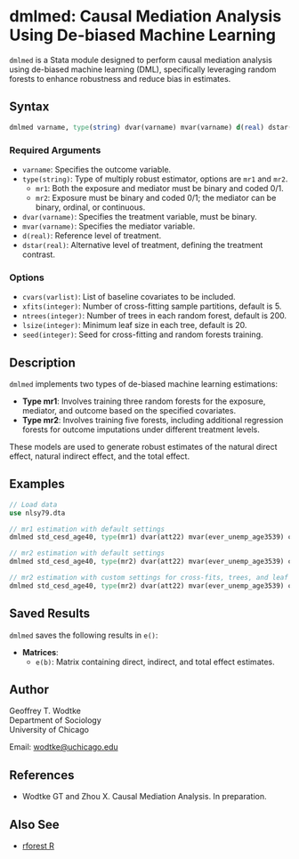 # dmlmed: Causal Mediation Analysis Using De-biased Machine Learning

`dmlmed` is a Stata module designed to perform causal mediation analysis using de-biased machine learning (DML), specifically leveraging random forests to enhance robustness and reduce bias in estimates.

## Syntax

```stata
dmlmed varname, type(string) dvar(varname) mvar(varname) d(real) dstar(real) [options]
```

### Required Arguments

- `varname`: Specifies the outcome variable.
- `type(string)`: Type of multiply robust estimator, options are `mr1` and `mr2`.
  - `mr1`: Both the exposure and mediator must be binary and coded 0/1.
  - `mr2`: Exposure must be binary and coded 0/1; the mediator can be binary, ordinal, or continuous.
- `dvar(varname)`: Specifies the treatment variable, must be binary.
- `mvar(varname)`: Specifies the mediator variable.
- `d(real)`: Reference level of treatment.
- `dstar(real)`: Alternative level of treatment, defining the treatment contrast.

### Options

- `cvars(varlist)`: List of baseline covariates to be included.
- `xfits(integer)`: Number of cross-fitting sample partitions, default is 5.
- `ntrees(integer)`: Number of trees in each random forest, default is 200.
- `lsize(integer)`: Minimum leaf size in each tree, default is 20.
- `seed(integer)`: Seed for cross-fitting and random forests training.

## Description

`dmlmed` implements two types of de-biased machine learning estimations:
- **Type mr1**: Involves training three random forests for the exposure, mediator, and outcome based on the specified covariates.
- **Type mr2**: Involves training five forests, including additional regression forests for outcome imputations under different treatment levels.

These models are used to generate robust estimates of the natural direct effect, natural indirect effect, and the total effect.

## Examples

```stata
// Load data
use nlsy79.dta

// mr1 estimation with default settings
dmlmed std_cesd_age40, type(mr1) dvar(att22) mvar(ever_unemp_age3539) cvars(female black hispan paredu parprof parinc_prank famsize afqt3) d(1) dstar(0)

// mr2 estimation with default settings
dmlmed std_cesd_age40, type(mr2) dvar(att22) mvar(ever_unemp_age3539) cvars(female black hispan paredu parprof parinc_prank famsize afqt3) d(1) dstar(0)

// mr2 estimation with custom settings for cross-fits, trees, and leaf size
dmlmed std_cesd_age40, type(mr2) dvar(att22) mvar(ever_unemp_age3539) cvars(female black hispan paredu parprof parinc_prank famsize afqt3) d(1) dstar(0) xfits(10) ntrees(500) lsize(5)
```

## Saved Results

`dmlmed` saves the following results in `e()`:

- **Matrices**:
  - `e(b)`: Matrix containing direct, indirect, and total effect estimates.

## Author

Geoffrey T. Wodtke  
Department of Sociology  
University of Chicago

Email: [wodtke@uchicago.edu](mailto:wodtke@uchicago.edu)

## References

- Wodtke GT and Zhou X. Causal Mediation Analysis. In preparation.

## Also See

- [rforest R](#)
